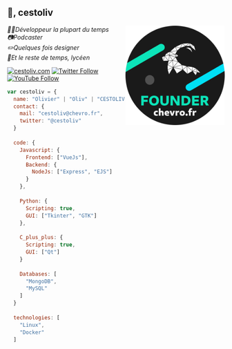 ## 👋, cestoliv
<a href="https://chevro.fr"><img align='right' src="https://raw.githubusercontent.com/cestoliv/cestoliv/master/founder.svg" width="230"></a>
<p><em>👨‍💻Développeur la plupart du temps</em><br>
<em>📷Podcaster</em><br>
<em>✏️Quelques fois designer</em><br>
<em>🏫Et le reste de temps, lycéen</em><br>

[![cestoliv.com](https://img.shields.io/badge/cestoliv.com-%2300b4c4?style=flat-square&logo=internet-explorer)](https://cestoliv.com)
[![Twitter Follow](https://img.shields.io/twitter/follow/cestoliv?color=%231da1f2&label=Twitter%20%40cestoliv&style=flat-square&logo=twitter)](https://twitter.com/cestoliv)
[![YouTube Follow](https://img.shields.io/badge/YouTube-Follow-%23ff0000?style=flat-square&logo=youtube)](https://www.youtube.com/channel/UCIVzban_FWu6idGf2rwSzlg)

```javascript
var cestoliv = {
  name: "Olivier" | "Oliv" | "CESTOLIV"
  contact: {
    mail: "cestoliv@chevro.fr",
    twitter: "@cestoliv"
  }
  
  code: {
    Javascript: {
      Frontend: ["VueJs"],
      Backend: {
        NodeJs: ["Express", "EJS"]
      }
    },
    
    Python: {
      Scripting: true,
      GUI: ["Tkinter", "GTK"]
    },
    
    C_plus_plus: {
      Scripting: true,
      GUI: ["Qt"]
    }
    
    Databases: [
      "MongoDB",
      "MySQL"
    ]
  }
  
  technologies: [
    "Linux",
    "Docker"
  ]
```
